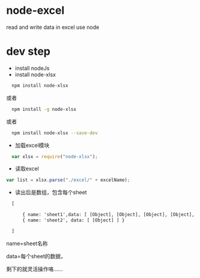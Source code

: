 # node-excel
read and write data in excel use node 
# dev step
* install nodeJs
* install node-xlsx

``` bash
  npm install node-xlsx 
```
或者

``` Bash
  npm install -g node-xlsx 
```
或者

``` Bash
  npm install node-xlsx --save-dev
```

* 加载excel模块

``` javascript
  var xlsx = require("node-xlsx");
```

* 读取excel

``` javascript
var list = xlsx.parse("./excel/" + excelName);
```

* 读出后是数组，包含每个sheet

``` txt
  [

      { name: 'sheet1',data: [ [Object], [Object], [Object], [Object], [Object] ] },
      { name: 'sheet2', data: [ [Object] ] }

  ]
```
  name=sheet名称

  data=每个sheet的数据，

  剩下的就灵活操作咯......

